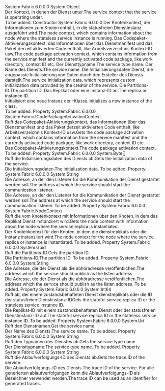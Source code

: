 <Type Name="ServiceContext" FullName="System.Fabric.ServiceContext">
  <TypeSignature Language="C#" Value="public abstract class ServiceContext" />
  <TypeSignature Language="ILAsm" Value=".class public auto ansi abstract beforefieldinit ServiceContext extends System.Object" />
  <TypeSignature Language="DocId" Value="T:System.Fabric.ServiceContext" />
  <TypeSignature Language="VB.NET" Value="Public MustInherit Class ServiceContext" />
  <TypeSignature Language="F#" Value="type ServiceContext = class" />
  <AssemblyInfo>
    <AssemblyName>System.Fabric</AssemblyName>
    <AssemblyVersion>6.0.0.0</AssemblyVersion>
  </AssemblyInfo>
  <Base>
    <BaseTypeName>System.Object</BaseTypeName>
  </Base>
  <Interfaces />
  <Docs>
    <summary>
            <span data-ttu-id="b936d-101">Der Kontext, in denen der Dienst unter.</span><span class="sxs-lookup"><span data-stu-id="b936d-101">The service context that the service is operating under.</span></span>
            </summary>
    <remarks>To be added.</remarks>
  </Docs>
  <Members>
    <Member MemberName=".ctor">
      <MemberSignature Language="C#" Value="protected ServiceContext (System.Fabric.NodeContext nodeContext, System.Fabric.ICodePackageActivationContext codePackageActivationContext, string serviceTypeName, Uri serviceName, byte[] initializationData, Guid partitionId, long replicaOrInstanceId);" />
      <MemberSignature Language="ILAsm" Value=".method familyhidebysig specialname rtspecialname instance void .ctor(class System.Fabric.NodeContext nodeContext, class System.Fabric.ICodePackageActivationContext codePackageActivationContext, string serviceTypeName, class System.Uri serviceName, unsigned int8[] initializationData, valuetype System.Guid partitionId, int64 replicaOrInstanceId) cil managed" />
      <MemberSignature Language="DocId" Value="M:System.Fabric.ServiceContext.#ctor(System.Fabric.NodeContext,System.Fabric.ICodePackageActivationContext,System.String,System.Uri,System.Byte[],System.Guid,System.Int64)" />
      <MemberSignature Language="F#" Value="new System.Fabric.ServiceContext : System.Fabric.NodeContext * System.Fabric.ICodePackageActivationContext * string * Uri * byte[] * Guid * int64 -&gt; System.Fabric.ServiceContext" Usage="new System.Fabric.ServiceContext (nodeContext, codePackageActivationContext, serviceTypeName, serviceName, initializationData, partitionId, replicaOrInstanceId)" />
      <MemberType>Constructor</MemberType>
      <AssemblyInfo>
        <AssemblyName>System.Fabric</AssemblyName>
        <AssemblyVersion>6.0.0.0</AssemblyVersion>
      </AssemblyInfo>
      <Parameters>
        <Parameter Name="nodeContext" Type="System.Fabric.NodeContext" />
        <Parameter Name="codePackageActivationContext" Type="System.Fabric.ICodePackageActivationContext" />
        <Parameter Name="serviceTypeName" Type="System.String" />
        <Parameter Name="serviceName" Type="System.Uri" />
        <Parameter Name="initializationData" Type="System.Byte[]" />
        <Parameter Name="partitionId" Type="System.Guid" />
        <Parameter Name="replicaOrInstanceId" Type="System.Int64" />
      </Parameters>
      <Docs>
        <param name="nodeContext"><span data-ttu-id="b936d-102">Der Knotenkontext, der Informationen zum Knoten enthält, in die statusfreien Dienstinstanz ausgeführt wird.</span><span class="sxs-lookup"><span data-stu-id="b936d-102">The node context, which contains information about the node where the stateless service instance is running.</span></span></param>
        <param name="codePackageActivationContext"><span data-ttu-id="b936d-103">Das Codepaket-Aktivierungskontext, das Informationen über das Dienstmanifest und das Paket derzeit aktivierten Code enthält, like Arbeitsverzeichnis Kontext-ID usw.</span><span class="sxs-lookup"><span data-stu-id="b936d-103">The code package activation context, which contains information from the service manifest and the currently activated code package, like work directory, context ID etc.</span></span></param>
        <param name="serviceTypeName"><span data-ttu-id="b936d-104">Der Diensttypname.</span><span class="sxs-lookup"><span data-stu-id="b936d-104">The service type name.</span></span></param>
        <param name="serviceName"><span data-ttu-id="b936d-105">Der Name des Diensts.</span><span class="sxs-lookup"><span data-stu-id="b936d-105">The service name.</span></span></param>
        <param name="initializationData"><span data-ttu-id="b936d-106">Die Initialisierungsdaten Dienst, die angepasste Initialisierung von Daten durch den Ersteller des Diensts darstellt.</span><span class="sxs-lookup"><span data-stu-id="b936d-106">The service initialization data, which represents custom initialization data provided by the creator of the service.</span></span></param>
        <param name="partitionId"><span data-ttu-id="b936d-107">Die Partitions-ID.</span><span class="sxs-lookup"><span data-stu-id="b936d-107">The partition ID.</span></span></param>
        <param name="replicaOrInstanceId"><span data-ttu-id="b936d-108">Das Replikat oder eine Instanz-ID an.</span><span class="sxs-lookup"><span data-stu-id="b936d-108">The replica or instance ID.</span></span></param>
        <summary>
            <span data-ttu-id="b936d-109">Initialisiert eine neue Instanz der <see cref="T:System.Fabric.ServiceContext" />-Klasse.</span><span class="sxs-lookup"><span data-stu-id="b936d-109">Initializes a new instance of the <see cref="T:System.Fabric.ServiceContext" /> class.</span></span>
            </summary>
        <remarks>To be added.</remarks>
      </Docs>
    </Member>
    <Member MemberName="CodePackageActivationContext">
      <MemberSignature Language="C#" Value="public System.Fabric.ICodePackageActivationContext CodePackageActivationContext { get; }" />
      <MemberSignature Language="ILAsm" Value=".property instance class System.Fabric.ICodePackageActivationContext CodePackageActivationContext" />
      <MemberSignature Language="DocId" Value="P:System.Fabric.ServiceContext.CodePackageActivationContext" />
      <MemberSignature Language="VB.NET" Value="Public ReadOnly Property CodePackageActivationContext As ICodePackageActivationContext" />
      <MemberSignature Language="F#" Value="member this.CodePackageActivationContext : System.Fabric.ICodePackageActivationContext" Usage="System.Fabric.ServiceContext.CodePackageActivationContext" />
      <MemberType>Property</MemberType>
      <AssemblyInfo>
        <AssemblyName>System.Fabric</AssemblyName>
        <AssemblyVersion>6.0.0.0</AssemblyVersion>
      </AssemblyInfo>
      <ReturnValue>
        <ReturnType>System.Fabric.ICodePackageActivationContext</ReturnType>
      </ReturnValue>
      <Docs>
        <summary>
          <para>
            <span data-ttu-id="b936d-110">Ruft das Codepaket-Aktivierungskontext, das Informationen über das Dienstmanifest und das Paket derzeit aktivierten Code enthält, like Arbeitsverzeichnis Kontext-ID usw.</span><span class="sxs-lookup"><span data-stu-id="b936d-110">Gets the code package activation context, which contains information from the service manifest and the currently activated code package, like work directory, context ID etc.</span></span></para>
        </summary>
        <value><span data-ttu-id="b936d-111">Das Codepaket-Aktivierungskontext.</span><span class="sxs-lookup"><span data-stu-id="b936d-111">The code package activation context.</span></span></value>
        <remarks>To be added.</remarks>
      </Docs>
    </Member>
    <Member MemberName="InitializationData">
      <MemberSignature Language="C#" Value="public byte[] InitializationData { get; }" />
      <MemberSignature Language="ILAsm" Value=".property instance unsigned int8[] InitializationData" />
      <MemberSignature Language="DocId" Value="P:System.Fabric.ServiceContext.InitializationData" />
      <MemberSignature Language="VB.NET" Value="Public ReadOnly Property InitializationData As Byte()" />
      <MemberSignature Language="F#" Value="member this.InitializationData : byte[]" Usage="System.Fabric.ServiceContext.InitializationData" />
      <MemberType>Property</MemberType>
      <AssemblyInfo>
        <AssemblyName>System.Fabric</AssemblyName>
        <AssemblyVersion>6.0.0.0</AssemblyVersion>
      </AssemblyInfo>
      <ReturnValue>
        <ReturnType>System.Byte[]</ReturnType>
      </ReturnValue>
      <Docs>
        <summary>
            <span data-ttu-id="b936d-112">Ruft die Initialisierungsdaten des Diensts ab.</span><span class="sxs-lookup"><span data-stu-id="b936d-112">Gets the initialization data of the service.</span></span>
            </summary>
        <value><span data-ttu-id="b936d-113">Die Initialisierungsdaten.</span><span class="sxs-lookup"><span data-stu-id="b936d-113">The initialization data.</span></span></value>
        <remarks>To be added.</remarks>
      </Docs>
    </Member>
    <Member MemberName="ListenAddress">
      <MemberSignature Language="C#" Value="public string ListenAddress { get; }" />
      <MemberSignature Language="ILAsm" Value=".property instance string ListenAddress" />
      <MemberSignature Language="DocId" Value="P:System.Fabric.ServiceContext.ListenAddress" />
      <MemberSignature Language="VB.NET" Value="Public ReadOnly Property ListenAddress As String" />
      <MemberSignature Language="F#" Value="member this.ListenAddress : string" Usage="System.Fabric.ServiceContext.ListenAddress" />
      <MemberType>Property</MemberType>
      <AssemblyInfo>
        <AssemblyName>System.Fabric</AssemblyName>
        <AssemblyVersion>6.0.0.0</AssemblyVersion>
      </AssemblyInfo>
      <ReturnValue>
        <ReturnType>System.String</ReturnType>
      </ReturnValue>
      <Docs>
        <summary>
          <para><span data-ttu-id="b936d-114">Die Adresse, an der den Listener für die Kommunikation der Dienst gestartet werden soll.</span><span class="sxs-lookup"><span data-stu-id="b936d-114">The address at which the service should start the communication listener.</span></span></para>
        </summary>
        <value>
          <para><span data-ttu-id="b936d-115">Die Adresse, an der den Listener für die Kommunikation der Dienst gestartet werden soll.</span><span class="sxs-lookup"><span data-stu-id="b936d-115">The address at which the service should start the communication listener.</span></span></para>
        </value>
        <remarks>To be added.</remarks>
      </Docs>
    </Member>
    <Member MemberName="NodeContext">
      <MemberSignature Language="C#" Value="public System.Fabric.NodeContext NodeContext { get; }" />
      <MemberSignature Language="ILAsm" Value=".property instance class System.Fabric.NodeContext NodeContext" />
      <MemberSignature Language="DocId" Value="P:System.Fabric.ServiceContext.NodeContext" />
      <MemberSignature Language="VB.NET" Value="Public ReadOnly Property NodeContext As NodeContext" />
      <MemberSignature Language="F#" Value="member this.NodeContext : System.Fabric.NodeContext" Usage="System.Fabric.ServiceContext.NodeContext" />
      <MemberType>Property</MemberType>
      <AssemblyInfo>
        <AssemblyName>System.Fabric</AssemblyName>
        <AssemblyVersion>6.0.0.0</AssemblyVersion>
      </AssemblyInfo>
      <ReturnValue>
        <ReturnType>System.Fabric.NodeContext</ReturnType>
      </ReturnValue>
      <Docs>
        <summary>
            <span data-ttu-id="b936d-116">Ruft die vom Knotenkontext mit Informationen über den Knoten, in dem das Replikat Dienst instanziiert wird.</span><span class="sxs-lookup"><span data-stu-id="b936d-116">Gets the node context with information about the node where the service replica is instantiated.</span></span>
            </summary>
        <value><span data-ttu-id="b936d-117">Der Knotenkontext für den Knoten, in dem die dienstreplikats oder die Instanz instanziiert wird.</span><span class="sxs-lookup"><span data-stu-id="b936d-117">The node context for the node where the service replica or instance is instantiated.</span></span></value>
        <remarks>To be added.</remarks>
      </Docs>
    </Member>
    <Member MemberName="PartitionId">
      <MemberSignature Language="C#" Value="public Guid PartitionId { get; }" />
      <MemberSignature Language="ILAsm" Value=".property instance valuetype System.Guid PartitionId" />
      <MemberSignature Language="DocId" Value="P:System.Fabric.ServiceContext.PartitionId" />
      <MemberSignature Language="VB.NET" Value="Public ReadOnly Property PartitionId As Guid" />
      <MemberSignature Language="F#" Value="member this.PartitionId : Guid" Usage="System.Fabric.ServiceContext.PartitionId" />
      <MemberType>Property</MemberType>
      <AssemblyInfo>
        <AssemblyName>System.Fabric</AssemblyName>
        <AssemblyVersion>6.0.0.0</AssemblyVersion>
      </AssemblyInfo>
      <ReturnValue>
        <ReturnType>System.Guid</ReturnType>
      </ReturnValue>
      <Docs>
        <summary>
            <span data-ttu-id="b936d-118">Ruft die Partitions-ID.</span><span class="sxs-lookup"><span data-stu-id="b936d-118">Gets the partition ID.</span></span>
            </summary>
        <value><span data-ttu-id="b936d-119">Die Partitions-ID.</span><span class="sxs-lookup"><span data-stu-id="b936d-119">The partition ID.</span></span></value>
        <remarks>To be added.</remarks>
      </Docs>
    </Member>
    <Member MemberName="PublishAddress">
      <MemberSignature Language="C#" Value="public string PublishAddress { get; }" />
      <MemberSignature Language="ILAsm" Value=".property instance string PublishAddress" />
      <MemberSignature Language="DocId" Value="P:System.Fabric.ServiceContext.PublishAddress" />
      <MemberSignature Language="VB.NET" Value="Public ReadOnly Property PublishAddress As String" />
      <MemberSignature Language="F#" Value="member this.PublishAddress : string" Usage="System.Fabric.ServiceContext.PublishAddress" />
      <MemberType>Property</MemberType>
      <AssemblyInfo>
        <AssemblyName>System.Fabric</AssemblyName>
        <AssemblyVersion>6.0.0.0</AssemblyVersion>
      </AssemblyInfo>
      <ReturnValue>
        <ReturnType>System.String</ReturnType>
      </ReturnValue>
      <Docs>
        <summary>
          <para><span data-ttu-id="b936d-120">Die Adresse, die der Dienst als die abhöradresse veröffentlichen.</span><span class="sxs-lookup"><span data-stu-id="b936d-120">The address which the service should publish as the listen address.</span></span></para>
        </summary>
        <value>
          <para><span data-ttu-id="b936d-121">Die Adresse, die der Dienst als die abhöradresse veröffentlichen.</span><span class="sxs-lookup"><span data-stu-id="b936d-121">The address which the service should publish as the listen address.</span></span></para>
        </value>
        <remarks>To be added.</remarks>
      </Docs>
    </Member>
    <Member MemberName="ReplicaOrInstanceId">
      <MemberSignature Language="C#" Value="public long ReplicaOrInstanceId { get; }" />
      <MemberSignature Language="ILAsm" Value=".property instance int64 ReplicaOrInstanceId" />
      <MemberSignature Language="DocId" Value="P:System.Fabric.ServiceContext.ReplicaOrInstanceId" />
      <MemberSignature Language="VB.NET" Value="Public ReadOnly Property ReplicaOrInstanceId As Long" />
      <MemberSignature Language="F#" Value="member this.ReplicaOrInstanceId : int64" Usage="System.Fabric.ServiceContext.ReplicaOrInstanceId" />
      <MemberType>Property</MemberType>
      <AssemblyInfo>
        <AssemblyName>System.Fabric</AssemblyName>
        <AssemblyVersion>6.0.0.0</AssemblyVersion>
      </AssemblyInfo>
      <ReturnValue>
        <ReturnType>System.Int64</ReturnType>
      </ReturnValue>
      <Docs>
        <summary>
            <span data-ttu-id="b936d-122">Ruft ab, der einem zustandsbehafteten Dienst dienstreplikats oder die ID der statusfreien Dienstinstanz-ID</span><span class="sxs-lookup"><span data-stu-id="b936d-122">Gets the stateful service replica ID or the stateless service instance ID.</span></span>
            </summary>
        <value><span data-ttu-id="b936d-123">Die Replikat-ID mit einem zustandsbehafteten Dienst oder der statusfreien Dienstinstanz-ID auf.</span><span class="sxs-lookup"><span data-stu-id="b936d-123">The stateful service replica ID or the stateless service instance ID.</span></span></value>
        <remarks>To be added.</remarks>
      </Docs>
    </Member>
    <Member MemberName="ServiceName">
      <MemberSignature Language="C#" Value="public Uri ServiceName { get; }" />
      <MemberSignature Language="ILAsm" Value=".property instance class System.Uri ServiceName" />
      <MemberSignature Language="DocId" Value="P:System.Fabric.ServiceContext.ServiceName" />
      <MemberSignature Language="VB.NET" Value="Public ReadOnly Property ServiceName As Uri" />
      <MemberSignature Language="F#" Value="member this.ServiceName : Uri" Usage="System.Fabric.ServiceContext.ServiceName" />
      <MemberType>Property</MemberType>
      <AssemblyInfo>
        <AssemblyName>System.Fabric</AssemblyName>
        <AssemblyVersion>6.0.0.0</AssemblyVersion>
      </AssemblyInfo>
      <ReturnValue>
        <ReturnType>System.Uri</ReturnType>
      </ReturnValue>
      <Docs>
        <summary>
            <span data-ttu-id="b936d-124">Ruft den Dienstnamen.</span><span class="sxs-lookup"><span data-stu-id="b936d-124">Get the service name.</span></span>
            </summary>
        <value><span data-ttu-id="b936d-125">Der Name des Diensts.</span><span class="sxs-lookup"><span data-stu-id="b936d-125">The service name.</span></span></value>
        <remarks>To be added.</remarks>
      </Docs>
    </Member>
    <Member MemberName="ServiceTypeName">
      <MemberSignature Language="C#" Value="public string ServiceTypeName { get; }" />
      <MemberSignature Language="ILAsm" Value=".property instance string ServiceTypeName" />
      <MemberSignature Language="DocId" Value="P:System.Fabric.ServiceContext.ServiceTypeName" />
      <MemberSignature Language="VB.NET" Value="Public ReadOnly Property ServiceTypeName As String" />
      <MemberSignature Language="F#" Value="member this.ServiceTypeName : string" Usage="System.Fabric.ServiceContext.ServiceTypeName" />
      <MemberType>Property</MemberType>
      <AssemblyInfo>
        <AssemblyName>System.Fabric</AssemblyName>
        <AssemblyVersion>6.0.0.0</AssemblyVersion>
      </AssemblyInfo>
      <ReturnValue>
        <ReturnType>System.String</ReturnType>
      </ReturnValue>
      <Docs>
        <summary>
            <span data-ttu-id="b936d-126">Ruft den Typnamen des Dienstes ab.</span><span class="sxs-lookup"><span data-stu-id="b936d-126">Gets the service type name.</span></span>
            </summary>
        <value><span data-ttu-id="b936d-127">Der Diensttypname.</span><span class="sxs-lookup"><span data-stu-id="b936d-127">The service type name.</span></span></value>
        <remarks>To be added.</remarks>
      </Docs>
    </Member>
    <Member MemberName="TraceId">
      <MemberSignature Language="C#" Value="public string TraceId { get; }" />
      <MemberSignature Language="ILAsm" Value=".property instance string TraceId" />
      <MemberSignature Language="DocId" Value="P:System.Fabric.ServiceContext.TraceId" />
      <MemberSignature Language="VB.NET" Value="Public ReadOnly Property TraceId As String" />
      <MemberSignature Language="F#" Value="member this.TraceId : string" Usage="System.Fabric.ServiceContext.TraceId" />
      <MemberType>Property</MemberType>
      <AssemblyInfo>
        <AssemblyName>System.Fabric</AssemblyName>
        <AssemblyVersion>6.0.0.0</AssemblyVersion>
      </AssemblyInfo>
      <ReturnValue>
        <ReturnType>System.String</ReturnType>
      </ReturnValue>
      <Docs>
        <summary>
            <span data-ttu-id="b936d-128">Ruft die Ablaufverfolgungs-ID des Diensts ab.</span><span class="sxs-lookup"><span data-stu-id="b936d-128">Gets the trace ID of the service.</span></span>
            </summary>
        <value><span data-ttu-id="b936d-129">Die Ablaufverfolgungs-ID des Diensts.</span><span class="sxs-lookup"><span data-stu-id="b936d-129">The trace ID of the service.</span></span></value>
        <remarks><span data-ttu-id="b936d-130">Für alle generierten ablaufverfolgungen kann die Ablaufverfolgungs-ID als Bezeichner verwendet werden.</span><span class="sxs-lookup"><span data-stu-id="b936d-130">The trace ID can be used as an identifier for generated traces.</span></span></remarks>
      </Docs>
    </Member>
  </Members>
</Type>